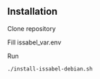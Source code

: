 Installation
------------

Clone repository

Fill issabel_var.env

Run
```sh
./install-issabel-debian.sh
```
